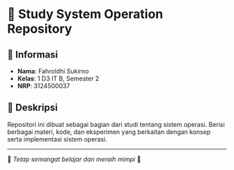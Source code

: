 # 📘 Study System Operation Repository

## 📌 Informasi
- **Nama**: Fahroldhi Sukirno
- **Kelas**: 1 D3 IT B, Semester 2  
- **NRP**: 3124500037  

## 📖 Deskripsi
Repositori ini dibuat sebagai bagian dari studi tentang sistem operasi. Berisi berbagai materi, kode, dan eksperimen yang berkaitan dengan konsep serta implementasi sistem operasi.


---
📌 *Tetap semangat belajar dan meraih mimpi* 🚀
